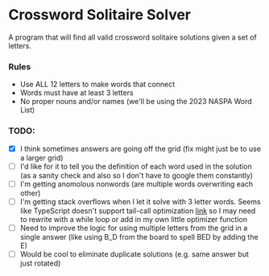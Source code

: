 # Crossword Solitaire Solver

A program that will find all valid crossword solitaire solutions given a set of letters.

### Rules
- Use ALL 12 letters to make words that connect
- Words must have at least 3 letters
- No proper nouns and/or names (we'll be using the 2023 NASPA Word List)

### TODO:
- [x] I think sometimes answers are going off the grid (fix might just be to use a larger grid)
- [ ] I'd like for it to tell you the definition of each word used in the solution (as a sanity check and also so I don't have to google them constantly)
- [ ] I'm getting anomolous nonwords (are multiple words overwriting each other)
- [ ] I'm getting stack overflows when I let it solve with 3 letter words. Seems like TypeScript doesn't support tail-call optimization [link](https://stackoverflow.com/questions/71909776/how-can-i-get-typescript-to-perform-tail-recursion-optimization) so I may need to rewrite with a while loop or add in my own little optimizer function
-  [ ] Need to improve the logic for using multiple letters from the grid in a single answer (like using B_D from the board to spell BED by adding the E)
- [ ] Would be cool to eliminate duplicate solutions (e.g. same answer but just rotated)
